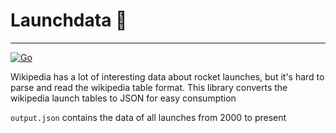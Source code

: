 # Launchdata 🚀

---

[![Go](https://github.com/vsinha/launchdata/actions/workflows/go.yml/badge.svg)](https://github.com/vsinha/launchdata/actions/workflows/go.yml)

Wikipedia has a lot of interesting data about rocket launches, but it's hard to
parse and read the wikipedia table format. This library converts the wikipedia
launch tables to JSON for easy consumption

`output.json` contains the data of all launches from 2000 to present
